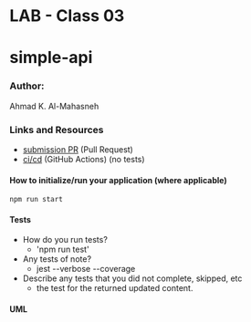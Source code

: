 # LAB - Class 03

# simple-api

### Author: 
Ahmad K. Al-Mahasneh 

### Links and Resources

- [submission PR](https://github.com/401-advanced-javascript-AhmadK/simple-api/pull/1) (Pull Request)
- [ci/cd](https://github.com/401-advanced-javascript-AhmadK/simple-api/actions) (GitHub Actions) (no tests)

#### How to initialize/run your application (where applicable)

  `npm run start`

#### Tests

- How do you run tests?
     - 'npm run test'
- Any tests of note?
     - jest --verbose --coverage
- Describe any tests that you did not complete, skipped, etc
     - the test for the returned updated content. 

#### UML
![]()